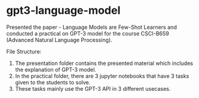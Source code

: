 # gpt3-language-model

Presented the paper - Language Models are Few-Shot Learners and conducted a practical on GPT-3 model for the course CSCI-B659 (Advanced Natural Language Processing).

File Structure:

1. The presentation folder contains the presented material which includes the explanation of GPT-3 model.
2. In the practical folder, there are 3 jupyter notebooks that have 3 tasks given to the students to solve.
3. These tasks mainly use the GPT-3 API in 3 different usecases.
